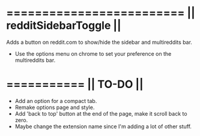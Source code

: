=========================
|| redditSidebarToggle ||
=========================

Adds a button on reddit.com to show/hide the sidebar and multireddits bar.

* Use the options menu on chrome to set your preference on the multireddits bar.

===========
|| TO-DO ||
===========

- Add an option for a compact tab.
- Remake options page and style.
- Add 'back to top' button at the end of the page, make it scroll back to zero.
- Maybe change the extension name since I'm adding a lot of other stuff.
